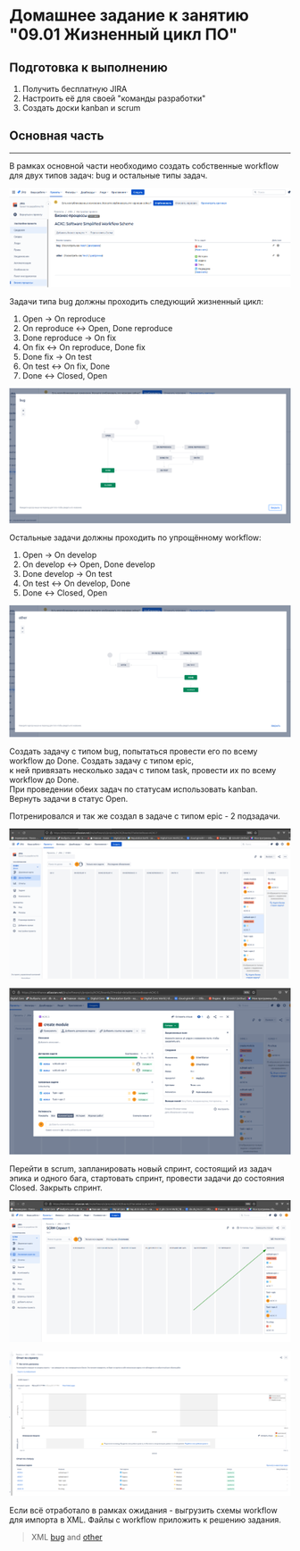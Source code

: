 # Домашнее задание к занятию "09.01 Жизненный цикл ПО"

## Подготовка к выполнению

1. Получить бесплатную JIRA
2. Настроить её для своей "команды разработки"
3. Создать доски kanban и scrum

## Основная часть

---
В рамках основной части необходимо создать собственные workflow для двух типов задач: bug и остальные типы задач.

![drawing](img/res1.png)

Задачи типа bug должны проходить следующий жизненный цикл:

1. Open -> On reproduce
2. On reproduce <-> Open, Done reproduce
3. Done reproduce -> On fix
4. On fix <-> On reproduce, Done fix
5. Done fix -> On test
6. On test <-> On fix, Done
7. Done <-> Closed, Open

![drawing](img/res2.png)

Остальные задачи должны проходить по упрощённому workflow:

1. Open -> On develop
2. On develop <-> Open, Done develop
3. Done develop -> On test
4. On test <-> On develop, Done
5. Done <-> Closed, Open

![drawing](img/res3.png)

Создать задачу с типом bug, попытаться провести его по всему workflow до Done. Создать задачу с типом epic,<br> 
к ней привязать несколько задач с типом task, провести их по всему workflow до Done.<br> При проведении обеих задач по статусам использовать kanban. Вернуть задачи в статус Open.

Потренировался и так же создал в задаче с типом epic - 2 подзадачи.

![drawing](img/res4.png)

![drawing](img/res5.png)

Перейти в scrum, запланировать новый спринт, состоящий из задач эпика и одного бага, стартовать спринт, провести задачи до состояния Closed. Закрыть спринт.

![drawing](img/res6.png)

![drawing](img/res7.png)

Если всё отработало в рамках ожидания - выгрузить схемы workflow для импорта в XML. Файлы с workflow приложить к решению задания.

>XML [bug](https://github.com/Girevik1/devops-netology/blob/main/09-ci-01-intro/import/bug.xml) and [other](https://github.com/Girevik1/devops-netology/blob/main/09-ci-01-intro/import/other.xml)